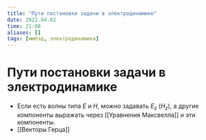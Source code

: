 ```yaml
---
title: "Пути постановки задачи в электродинамике"
date: 2022.04.02
time: 21:08
aliases: []
tags: [ммпэд, электродинамика]
---
```


# Пути постановки задачи в электродинамике

- Если есть волны типа $E$ и $H$, можно задавать $E_z$ ($H_z$), а другие компоненты выражать через [[Уравнения Максвелла]] и эти компоненты.
- [[Векторы Герца]]